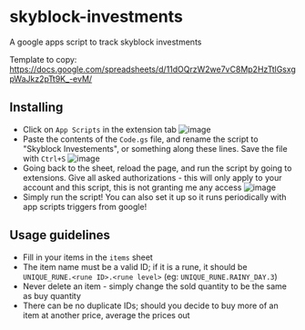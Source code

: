 # skyblock-investments
A google apps script to track skyblock investments

Template to copy: https://docs.google.com/spreadsheets/d/11dOQrzW2we7vC8Mp2HzTtlGsxgpWaJkz2pTt9K_-evM/ 

## Installing
- Click on `App Scripts` in the extension tab
![image](https://github.com/user-attachments/assets/85860f3e-8d00-4715-9c1a-9dd8f3c7cfad)
- Paste the contents of the `Code.gs` file, and rename the script to "Skyblock Investements", or something along these lines. Save the file with `Ctrl+S`
![image](https://github.com/user-attachments/assets/b0b3508f-908c-4860-aa0b-88a34bc6ea33)
- Going back to the sheet, reload the page, and run the script by going to extensions. Give all asked authorizations - this will only apply to your account and this script, this is not granting me any access
![image](https://github.com/user-attachments/assets/3ba56df3-1f20-4b8d-bd50-a0e8368130a6)
- Simply run the script! You can also set it up so it runs periodically with app scripts triggers from google!


## Usage guidelines
- Fill in your items in the `items` sheet
- The item name must be a valid ID; if it is a rune, it should be `UNIQUE_RUNE.<rune ID>.<rune level>` (eg: `UNIQUE_RUNE.RAINY_DAY.3`)
- Never delete an item - simply change the sold quantity to be the same as buy quantity
- There can be no duplicate IDs; should you decide to buy more of an item at another price, average the prices out
